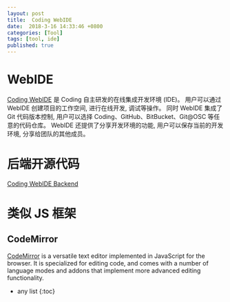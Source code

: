```yaml
---
layout: post
title:  Coding WebIDE
date:  2018-3-16 14:33:46 +0800
categories: [Tool]
tags: [tool, ide]
published: true
---
```


# WebIDE

[Coding WebIDE](https://ide.coding.net/) 是 Coding 自主研发的在线集成开发环境 (IDE)。
用户可以通过 WebIDE 创建项目的工作空间, 进行在线开发, 调试等操作。
同时 WebIDE 集成了 Git 代码版本控制, 用户可以选择 Coding、GitHub、BitBucket、Git@OSC 等任意的代码仓库。 
WebIDE 还提供了分享开发环境的功能, 用户可以保存当前的开发环境, 分享给团队的其他成员。


# 后端开源代码

[Coding WebIDE Backend](https://coding.net/u/coding/p/WebIDE-Backend/git?public=true)


# 类似 JS 框架

## CodeMirror

[CodeMirror](http://codemirror.net/) is a versatile text editor implemented in JavaScript for the browser. 
It is specialized for editing code, and comes with a number of language modes and addons that implement more advanced editing functionality.


* any list
{:toc}

